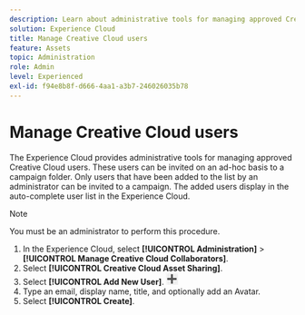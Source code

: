 ```yaml
---
description: Learn about administrative tools for managing approved Creative Cloud users in Experience Cloud. 
solution: Experience Cloud
title: Manage Creative Cloud users 
feature: Assets
topic: Administration
role: Admin
level: Experienced
exl-id: f94e8b8f-d666-4aa1-a3b7-246026035b78
---
```

# Manage Creative Cloud users

The Experience Cloud provides administrative tools for managing approved Creative Cloud users. These users can be invited on an ad-hoc basis to a campaign folder. Only users that have been added to the list by an administrator can be invited to a campaign. The added users display in the auto-complete user list in the Experience Cloud.

>[!NOTE]
>
>You must be an administrator to perform this procedure.

1. In the Experience Cloud, select **[!UICONTROL Administration]** > **[!UICONTROL Manage Creative Cloud Collaborators]**.
1. Select **[!UICONTROL Creative Cloud Asset Sharing]**.
1. Select **[!UICONTROL Add New User]**.  ![add new user](assets/mac_add_icon.png)
1. Type an email, display name, title, and optionally add an Avatar.
1. Select **[!UICONTROL Create]**.

